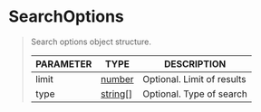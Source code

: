 # SearchOptions
> Search options object structure.<br>
> 
> | PARAMETER   | TYPE    | DESCRIPTION    |
> |--------|---------|----------------|
> | limit | [number](https://developer.mozilla.<strong>or</strong>g/en-US/docs/Web/JavaScript/Reference/Global_Objects/number) | <font style="opacity: 07;">Optional. </font>Limit of results |
> | type | [string](https://developer.mozilla.<strong>or</strong>g/en-US/docs/Web/JavaScript/Reference/Global_Objects/string)[] | <font style="opacity: 07;">Optional. </font>Type of search |